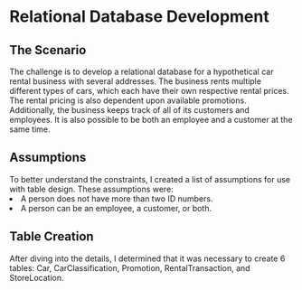 <h1> Relational Database Development </h1>
<h2> The Scenario </h2>
The challenge is to develop a relational database for a hypothetical car rental business with several addresses. The business rents multiple different types of cars, which each have their own respective rental prices. The rental pricing is also dependent upon available promotions. Additionally, the business keeps track of all of its customers and employees. It is also possible to be both an employee and a customer at the same time.
<h2> Assumptions </h2>
To better understand the constraints, I created a list of assumptions for use with table design. These assumptions were:
<li> A person does not have more than two ID numbers. </li>
<li> A person can be an employee, a customer, or both.</li>
<h2> Table Creation </h2>
After diving into the details, I determined that it was necessary to create 6 tables: Car, CarClassification, Promotion, RentalTransaction, and StoreLocation.
